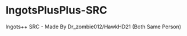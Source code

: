 IngotsPlusPlus-SRC
==================

Ingots++ SRC - Made By Dr_zombie012/HawkHD21 (Both Same Person)